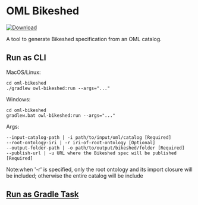 # OML Bikeshed

[ ![Download](https://api.bintray.com/packages/opencaesar/oml-tools/oml-bikeshed/images/download.svg) ](https://bintray.com/opencaesar/oml-tools/oml-bikeshed/_latestVersion)

A tool to generate Bikeshed specification from an OML catalog.

## Run as CLI

MacOS/Linux:
```
cd oml-bikeshed
./gradlew owl-bikeshed:run --args="..."
```
Windows:
```
cd oml-bikeshed
gradlew.bat owl-bikeshed:run --args="..."
```
Args:
```
--input-catalog-path | -i path/to/input/oml/catalog [Required]
--root-ontology-iri | -r iri-of-root-ontology [Optional]
--output-folder-path | -o path/to/output/bikeshed/folder [Required]
--publish-url | -u URL where the Bikeshed spec will be published [Required]
```

Note:when '-r' is specified, only the root ontology and its import closure will be included; otherwise the entire catalog will be include

## [Run as Gradle Task](../oml-bikeshed-gradle/README.md)